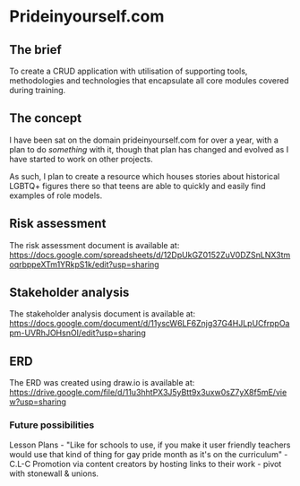 # Prideinyourself.com

## The brief

To create a CRUD application with utilisation of supporting tools, methodologies and technologies that encapsulate all core modules covered during training.

## The concept

I have been sat on the domain prideinyourself.com for over a year, with a plan to do *something* with it, though that plan has changed and evolved as I have started to work on other projects.

As such, I plan to create a resource which houses stories about historical LGBTQ+ figures there so that teens are able to quickly and easily find examples of role models.

## Risk assessment

The risk assessment document is available at:
https://docs.google.com/spreadsheets/d/12DpUkGZ0152ZuV0DZSnLNX3tmoqrbppeXTm1YRkpS1k/edit?usp=sharing

## Stakeholder analysis

The stakeholder analysis document is available at:
https://docs.google.com/document/d/11yscW6LF6Znjg37G4HJLpUCfrppOapm-UVRhJOHsnOI/edit?usp=sharing

## ERD

The ERD was created using draw.io is available at:
https://drive.google.com/file/d/11u3hhtPX3J5yBtt9x3uxw0sZ7yX8f5mE/view?usp=sharing






### Future possibilities
Lesson Plans - "Like for schools to use, if you make it user friendly teachers would use that kind of thing for gay pride month as it's on the curriculum" - C.L-C
Promotion via content creators by hosting links to their work - pivot with stonewall & unions.
